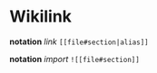 # Wikilink

**notation** _link_ `[[file#section|alias]]`

**notation** _import_ `![[file#section]]`
